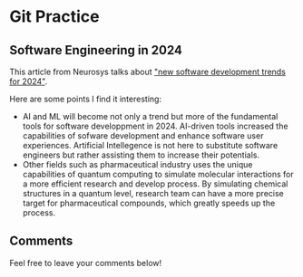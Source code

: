 # Git Practice

## Software Engineering in 2024

This article from Neurosys talks about ["new software development trends for 2024"](https://neurosys.com/blog/trends-in-software-development). 

Here are some points I find it interesting: 
- AI and ML will become not only a trend but more of the fundamental tools for software developpment in 2024. AI-driven tools increased the capabilities of sofware development and enhance software user experiences. Artificial Intellegence is not here to substitute software engineers but rather assisting them to increase their potentials.
- Other fields such as pharmaceutical industry uses the unique capabilities of quantum computing to simulate molecular interactions for a more efficient research and develop process. By simulating chemical structures in a quantum level, research team can have a more precise target for pharmaceutical compounds, which greatly speeds up the process. 

## Comments

Feel free to leave your comments below!